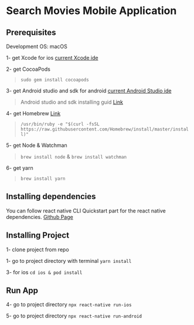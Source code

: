# Search Movies Mobile Application

## Prerequisites

Development OS: macOS

1- get Xcode for ios [current Xcode ide](https://apps.apple.com/tr/app/xcode/id497799835?mt=12)

2- get CocoaPods 
> `sudo gem install cocoapods`

3- get Android studio and sdk for android [current Android Studio ide](https://developer.android.com/studio)
> Android studio and sdk installing guid [Link](https://developer.android.com/studio/install)

4- get Homebrew [Link](https://brew.sh/)
> `/usr/bin/ruby -e "$(curl -fsSL https://raw.githubusercontent.com/Homebrew/install/master/install)"`

5- get Node & Watchman
> `brew install node` & `brew install watchman`

6- get yarn
> `brew install yarn`

## Installing dependencies

You can follow react native CLI Quickstart part for the react native dependencies. [Github Page](https://facebook.github.io/react-native/docs/getting-started)

## Installing Project

1- clone project from repo

1- go to project directory with terminal `yarn install`

3- for ios `cd ios & pod install`

## Run App

4- go to project directory  `npx react-native run-ios`

5- go to project directory  `npx react-native run-android`